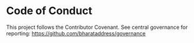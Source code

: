 # Code of Conduct

This project follows the Contributor Covenant. See central governance for reporting:
https://github.com/bharataddress/governance
